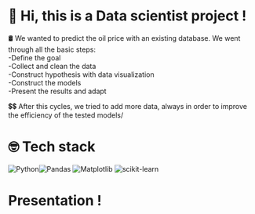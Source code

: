 # 👋 Hi, this is a Data scientist project !

🛢️ We wanted to predict the oil price with an existing database. We went through all the basic steps:<br/>
-Define the goal<br/>
-Collect and clean the data<br/>
-Construct hypothesis with data visualization<br/>
-Construct the models<br/>
-Present the results and adapt<br/>

💲💲 After this cycles, we tried to add more data, always in order to improve the efficiency of the tested models/

# 🤓 Tech stack
![Python](https://img.shields.io/badge/python-3670A0?style=for-the-badge&logo=python&logoColor=ffdd54)![Pandas](https://img.shields.io/badge/pandas-%23150458.svg?style=for-the-badge&logo=pandas&logoColor=white)
![Matplotlib](https://img.shields.io/badge/Matplotlib-%23ffffff.svg?style=for-the-badge&logo=Matplotlib&logoColor=black)
![scikit-learn](https://img.shields.io/badge/scikit--learn-%23F7931E.svg?style=for-the-badge&logo=scikit-learn&logoColor=white)

# Presentation !
